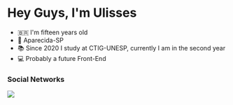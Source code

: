 # Hey Guys, I'm Ulisses
  
- 🇧🇷 I'm fifteen years old
- 📍 Aparecida-SP
- 📚 Since 2020 I study at CTIG-UNESP, currently I am in the second year
- 💻 Probably a future Front-End 

### Social Networks

<a target='_blank' href="https://www.instagram.com/jr__ulisses">
<img src="https://img.shields.io/badge/Instagram-slateblue?style=for-the-badge&logo=instagram&logoColor=white">
